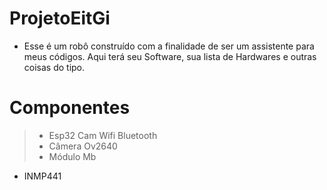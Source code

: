 # ProjetoEitGi
- Esse é um robô construído com a finalidade de ser um assistente para meus códigos. Aqui terá seu Software, sua lista de Hardwares e outras coisas do tipo.

# Componentes
> - Esp32 Cam Wifi Bluetooth
> - Câmera Ov2640
> - Módulo Mb
- INMP441 
